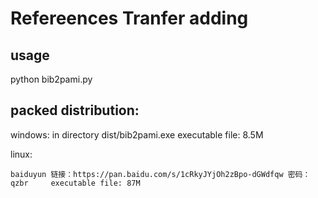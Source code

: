 # Refereences Tranfer adding

## usage

python bib2pami.py

## packed distribution:

 windows: in directory dist/bib2pami.exe   executable file: 8.5M
 
 linux: 
 
    baiduyun 链接：https://pan.baidu.com/s/1cRkyJYjOh2zBpo-dGWdfqw 密码：qzbr  	executable file: 87M
